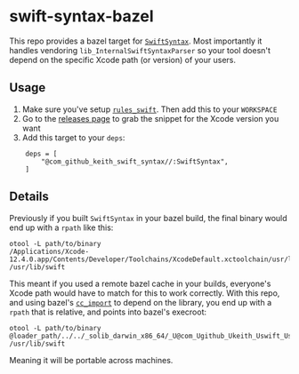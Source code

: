 # swift-syntax-bazel

This repo provides a bazel target for
[`SwiftSyntax`](https://github.com/apple/swift-syntax). Most importantly
it handles vendoring `lib_InternalSwiftSyntaxParser` so your tool
doesn't depend on the specific Xcode path (or version) of your users.

## Usage

1. Make sure you've setup
   [`rules_swift`](https://github.com/bazelbuild/rules_swift). Then add
   this to your `WORKSPACE`
2. Go to the [releases
   page](https://github.com/keith/swift-syntax-bazel/releases) to grab
   the snippet for the Xcode version you want
3. Add this target to your `deps`:

```bzl
    deps = [
        "@com_github_keith_swift_syntax//:SwiftSyntax",
    ]
```

## Details

Previously if you built `SwiftSyntax` in your bazel build, the final
binary would end up with a `rpath` like this:

```
otool -L path/to/binary
/Applications/Xcode-12.4.0.app/Contents/Developer/Toolchains/XcodeDefault.xctoolchain/usr/lib/swift/macosx
/usr/lib/swift
```

This meant if you used a remote bazel cache in your builds, everyone's
Xcode path would have to match for this to work correctly. With this
repo, and using bazel's
[`cc_import`](https://docs.bazel.build/versions/main/be/c-cpp.html#cc_import)
to depend on the library, you end up with a `rpath` that is relative,
and points into bazel's execroot:

```
otool -L path/to/binary
@loader_path/../../_solib_darwin_x86_64/_U@com_Ugithub_Ukeith_Uswift_Usyntax_S_S_Clibrary___U
/usr/lib/swift
```

Meaning it will be portable across machines.
